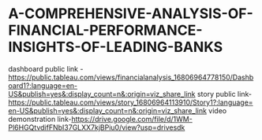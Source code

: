 # A-COMPREHENSIVE-ANALYSIS-OF-FINANCIAL-PERFORMANCE-INSIGHTS-OF-LEADING-BANKS

dashboard public link -https://public.tableau.com/views/financialanalysis_16806964778150/Dashboard1?:language=en-US&publish=yes&:display_count=n&:origin=viz_share_link
story public link-https://public.tableau.com/views/story_16806964113910/Story1?:language=en-US&publish=yes&:display_count=n&:origin=viz_share_link
video demonstration link-https://drive.google.com/file/d/1WM-Pl6HGQtvdifFNbI37GLXX7kjBPiu0/view?usp=drivesdk
